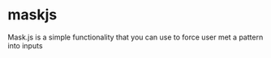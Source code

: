 maskjs
======

Mask.js is a simple functionality that you can use to force user met a pattern into inputs

